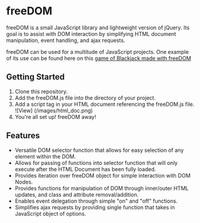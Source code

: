 # freeDOM

freeDOM is a small JavaScript library and lightweight version of jQuery.  Its goal is to assist with DOM interaction by simplifying HTML document manipulation, event handling, and ajax requests.

freeDOM can be used for a multitude of JavaScript projects.  One example of its use can be found here on this [game of Blackjack made with freeDOM](http://www.ljr5102.github.io/Blackjack)

## Getting Started

1.  Clone this repository.
2.  Add the freeDOM.js file into the directory of your project.
3.  Add a script tag in your HTML document referencing the freeDOM.js file.
![View] (/images/html_doc.png)
4.  You're all set up!  freeDOM away!

## Features

* Versatile DOM selector function that allows for easy selection of any element within the DOM.
* Allows for passing of functions into selector function that will only execute after the HTML Document has been fully loaded.
* Provides iteration over freeDOM object for simple interaction with DOM Nodes.
* Provides functions for manipulation of DOM through inner/outer HTML updates, and  class and attribute removal/addition.
* Enables event delegation through simple "on" and "off" functions.
* Simplifies ajax requests by providing single function that takes in JavaScript object of options.
